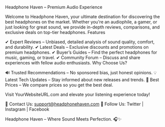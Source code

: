 Headphone Haven – Premium Audio Experience

Welcome to Headphone Haven, your ultimate destination for discovering the best headphones on the market. Whether you're an audiophile, a gamer, or just looking for great sound, we provide in-depth reviews, comparisons, and exclusive deals on top-tier headphones.
Features

✔ Expert Reviews – Unbiased, detailed analysis of sound quality, comfort, and durability.
✔ Latest Deals – Exclusive discounts and promotions on premium headphones.
✔ Buyer’s Guides – Find the perfect headphones for music, gaming, or travel.
✔ Community Forum – Discuss and share experiences with fellow audio enthusiasts.
Why Choose Us?

🔊 Trusted Recommendations – No sponsored bias, just honest opinions.
💡 Latest Tech Updates – Stay informed about new releases and trends.
🛒 Best Prices – We compare prices so you get the best deal.

Visit YourWebsiteURL.com and elevate your listening experience today!

📧 Contact Us: support@headphonehaven.com
📱 Follow Us: Twitter | Instagram | Facebook

Headphone Haven – Where Sound Meets Perfection. 🎧✨